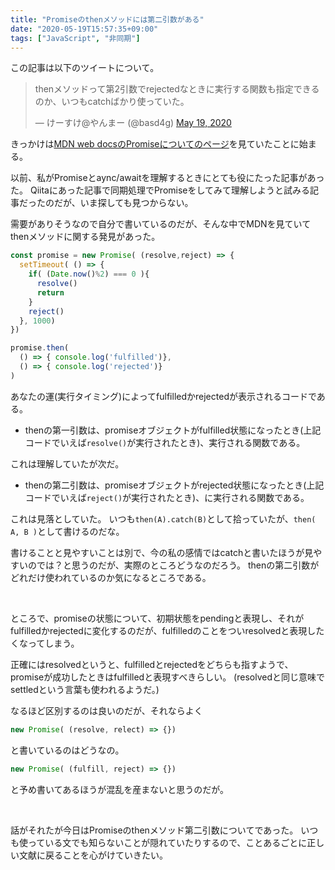 ```yaml
---
title: "Promiseのthenメソッドには第二引数がある"
date: "2020-05-19T15:57:35+09:00"
tags: ["JavaScript", "非同期"]
---
```


この記事は以下のツイートについて。

<blockquote class="twitter-tweet"><p lang="ja" dir="ltr">thenメソッドって第2引数でrejectedなときに実行する関数も指定できるのか、いつもcatchばかり使っていた。</p>&mdash; けーすけ@やんまー (@basd4g) <a href="https://twitter.com/basd4g/status/1262637541028585475?ref_src=twsrc%5Etfw">May 19, 2020</a></blockquote> <script async src="https://platform.twitter.com/widgets.js" charset="utf-8"></script>


きっかけは[MDN web docsのPromiseについてのページ](https://developer.mozilla.org/ja/docs/Web/JavaScript/Reference/Global_Objects/Promise)を見ていたことに始まる。

以前、私がPromiseとaync/awaitを理解するときにとても役にたった記事があった。
Qiitaにあった記事で同期処理でPromiseをしてみて理解しようと試みる記事だったのだが、いま探しても見つからない。

需要がありそうなので自分で書いているのだが、そんな中でMDNを見ていてthenメソッドに関する発見があった。

```js
const promise = new Promise( (resolve,reject) => {
  setTimeout( () => {
    if( (Date.now()%2) === 0 ){
      resolve()
      return
    }
    reject()
  }, 1000)
})

promise.then(
  () => { console.log('fulfilled')},
  () => { console.log('rejected')}
)
```

あなたの運(実行タイミング)によってfulfilledかrejectedが表示されるコードである。

- thenの第一引数は、promiseオブジェクトがfulfilled状態になったとき(上記コードでいえば`resolve()`が実行されたとき)、実行される関数である。

これは理解していたが次だ。

- thenの第二引数は、promiseオブジェクトがrejected状態になったとき(上記コードでいえば`reject()`が実行されたとき)、に実行される関数である。

これは見落としていた。
いつも`then(A).catch(B)`として拾っていたが、`then( A, B )`として書けるのだな。

書けることと見やすいことは別で、今の私の感情ではcatchと書いたほうが見やすいのでは？と思うのだが、実際のところどうなのだろう。
thenの第二引数がどれだけ使われているのか気になるところである。

<br/>

ところで、promiseの状態について、初期状態をpendingと表現し、それがfulfilledかrejectedに変化するのだが、fulfilledのことをついresolvedと表現したくなってしまう。 

正確にはresolvedというと、fulfilledとrejectedをどちらも指すようで、promiseが成功したときはfulfilledと表現すべきらしい。
(resolvedと同じ意味でsettledという言葉も使われるようだ。)

なるほど区別するのは良いのだが、それならよく
```js
new Promise( (resolve, relect) => {})
```
と書いているのはどうなの。
```js
new Promise( (fulfill, reject) => {})
```
と予め書いてあるほうが混乱を産まないと思うのだが。

<br/>

話がそれたが今日はPromiseのthenメソッド第二引数についてであった。
いつも使っている文でも知らないことが隠れていたりするので、ことあるごとに正しい文献に戻ることを心がけていきたい。
